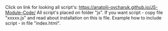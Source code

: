 Click on link for looking all script's: https://anatolii-ovcharuk.github.io/JS-Module-Code/
All script's placed on folder "js".
If you want script - copy file "xxxxx.js" and read about installation on this is file.
Example how to include script - in file "index.html".
